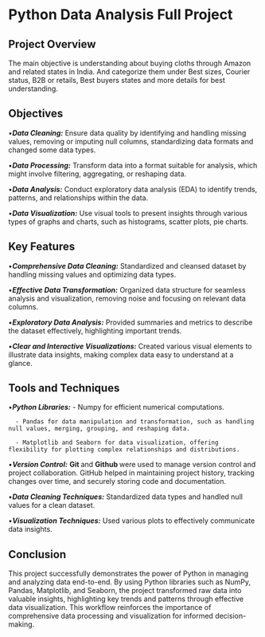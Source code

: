 # Python Data Analysis Full Project

## Project Overview

The main objective is understanding about buying cloths through Amazon and related states in India. And categorize them under Best sizes, Courier status, B2B or retails, Best buyers states and more details for best understanding.

## Objectives

•_**Data Cleaning:**_ Ensure data quality by identifying and handling missing values, removing or imputing null columns, standardizing data formats and changed some data types.

•_**Data Processing:**_ Transform data into a format suitable for analysis, which might involve filtering, aggregating, or reshaping data.

•_**Data Analysis:**_ Conduct exploratory data analysis (EDA) to identify trends, patterns, and relationships within the data.

•_**Data Visualization:**_ Use visual tools to present insights through various types of graphs and charts, such as histograms, scatter plots, pie charts.

## Key Features

•_**Comprehensive Data Cleaning:**_ Standardized and cleansed dataset by handling missing values and optimizing data types.

•_**Effective Data Transformation:**_ Organized data structure for seamless analysis and visualization, removing noise and focusing on relevant data columns.

•_**Exploratory Data Analysis:**_ Provided summaries and metrics to describe the dataset effectively, highlighting important trends.

•_**Clear and Interactive Visualizations:**_ Created various visual elements to illustrate data insights, making complex data easy to understand at a glance.

## Tools and Techniques

•_**Python Libraries:**_ 
      - Numpy for efficient numerical computations.
      
      - Pandas for data manipulation and transformation, such as handling null values, merging, grouping, and reshaping data.
      
      - Matplotlib and Seaborn for data visualization, offering flexibility for plotting complex relationships and distributions.

•_**Version Control:**_ <b>Git </b>and <b>Github </b>were used to manage version control and project collaboration. GitHub helped in maintaining project history, tracking changes over time, and securely storing code and documentation.

•_**Data Cleaning Techniques:**_ Standardized data types and handled null values for a clean dataset.

•_**Visualization Techniques:**_ Used various plots to effectively communicate data insights.

## Conclusion

This project successfully demonstrates the power of Python in managing and analyzing data end-to-end. By using Python libraries such as NumPy, Pandas, Matplotlib, and Seaborn, the project transformed raw data into valuable insights, highlighting key trends and patterns through effective data visualization. This workflow reinforces the importance of comprehensive data processing and visualization for informed decision-making.








